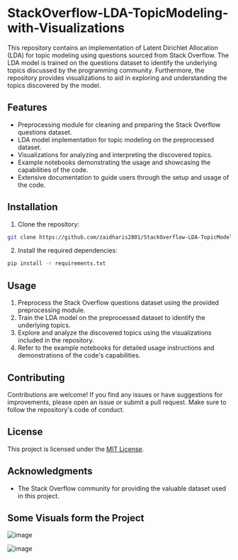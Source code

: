 # StackOverflow-LDA-TopicModeling-with-Visualizations

This repository contains an implementation of Latent Dirichlet Allocation (LDA) for topic modeling using questions sourced from Stack Overflow. The LDA model is trained on the questions dataset to identify the underlying topics discussed by the programming community. Furthermore, the repository provides visualizations to aid in exploring and understanding the topics discovered by the model.

## Features

- Preprocessing module for cleaning and preparing the Stack Overflow questions dataset.
- LDA model implementation for topic modeling on the preprocessed dataset.
- Visualizations for analyzing and interpreting the discovered topics.
- Example notebooks demonstrating the usage and showcasing the capabilities of the code.
- Extensive documentation to guide users through the setup and usage of the code.

## Installation

1. Clone the repository:

```bash
git clone https://github.com/zaidharis2801/StackOverflow-LDA-TopicModeling-with-Visualizations.git
```

2. Install the required dependencies:

```bash
pip install -r requirements.txt
```

## Usage

1. Preprocess the Stack Overflow questions dataset using the provided preprocessing module.
2. Train the LDA model on the preprocessed dataset to identify the underlying topics.
3. Explore and analyze the discovered topics using the visualizations included in the repository.
4. Refer to the example notebooks for detailed usage instructions and demonstrations of the code's capabilities.

## Contributing

Contributions are welcome! If you find any issues or have suggestions for improvements, please open an issue or submit a pull request. Make sure to follow the repository's code of conduct.

## License

This project is licensed under the [MIT License](LICENSE).

## Acknowledgments

- The Stack Overflow community for providing the valuable dataset used in this project.
## Some Visuals form the Project
![image](https://github.com/zaidharis2801/StackOverflow-LDA-TopicModeling-with-Visualizations/assets/74443360/fd9f9db7-70e0-4092-8ceb-c1504d589280)




![image](https://github.com/zaidharis2801/StackOverflow-LDA-TopicModeling-with-Visualizations/assets/74443360/dce60e82-d918-44bd-92ac-f9f2565032f0)

